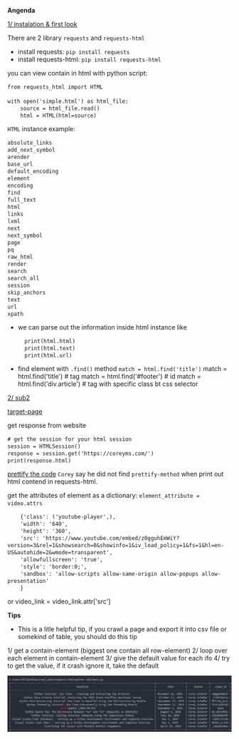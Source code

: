 **Angenda**

[1/ instalation & first look](requests-html/sub1)

There are 2 library `requests` and `requests-html`

- install requests: `pip install requests`
- install requests-html: `pip install requests-html`

you can view contain in html with python script:

    from requests_html import HTML

    with open('simple.html') as html_file:
        source = html_file.read()
        html = HTML(html=source)

`HTML` instance example:

    absolute_links
    add_next_symbol
    arender
    base_url
    default_encoding
    element
    encoding
    find
    full_text
    html
    links
    lxml
    next
    next_symbol
    page
    pq
    raw_html
    render
    search
    search_all
    session
    skip_anchors
    text
    url
    xpath

- we can parse out the information inside html instance like

        print(html.html)
        print(html.text)
        print(html.url)

- find element with `.find()` method `match = html.find('title')`
    match = html.find('title') # tag
    match = html.find('#footer') # id
    match = html.find('div.article') # tag with specific class bt css selector

[2/ sub2](/sub2)

[target-page](https://coreyms.com/)

get response from website

    # get the session for your html session
    session = HTMLSession()
    response = session.get('https://coreyms.com/')
    print(response.html)

[prettify the code](https://codebeautify.org/htmlviewer)
`Corey` say he did not find `prettify-method` when print out html contend in requests-html.

get the attributes of element as a dictionary: `element_attribute = video.attrs`

        {'class': ('youtube-player',),
        'width': '640',
        'height': '360',
        'src': 'https://www.youtube.com/embed/z0gguhEmWiY?version=3&rel=1&showsearch=0&showinfo=1&iv_load_policy=1&fs=1&hl=en-US&autohide=2&wmode=transparent',
        'allowfullscreen': 'true',
        'style': 'border:0;',
        'sandbox': 'allow-scripts allow-same-origin allow-popups allow-presentation'
        }
or 
        video_link = video_link.attr['src']

**Tips**
- This is a litle helpful tip, if you crawl a page and export it into csv file or somekind of table, you should do this tip

1/ get a contain-element (biggest one contain all row-element)
2/ loop over each element in contain-element
3/ give the default value for each ifo
4/ try to get the value, if it crash ignore it, take the default

![img](/requests-html/imgs/useless_infomation.png)